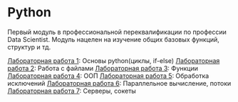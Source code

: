 # Python
Первый модуль в профессиональной переквалификации по профессии Data Scientist.
Модуль нацелен на изучение общих базовых функций, структур и тд.

[Лабораторная работа 1](https://github.com/lukianchik/Python/blob/main/LAB1.ipynb): Основы python(циклы, if-else)
[Лабораторная работа 2](https://github.com/lukianchik/Python/blob/main/LAB2.ipynb): Работа с файлами
[Лабораторная работа 3](https://github.com/lukianchik/Python/blob/main/LAB3.ipynb): Функции
[Лабораторная работа 4](https://github.com/lukianchik/Python/blob/main/LAB4.ipynb): ООП
[Лабораторная работа 5](https://github.com/lukianchik/Python/blob/main/LAB5.ipynb): Обработка исключений
[Лабораторная работа 6](https://github.com/lukianchik/Python/blob/main/LAB6.ipynb): Параллельное вычисление, потоки
[Лабораторная работа 7](https://github.com/lukianchik/Python/blob/main/LAB7.ipynb): Серверы, сокеты
